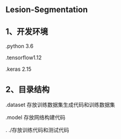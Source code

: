 ## Lesion-Segmentation

## 1、开发环境

.python 3.6

.tensorflow1.12

.keras 2.15

## 2、目录结构

.dataset 存放训练数据集生成代码和训练数据集

.model 存放网络构建代码

. ./存放训练代码和测试代码



